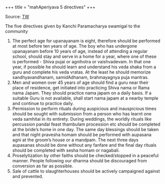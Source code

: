 +++
title = "mahAperiyava 5 directives"
+++

Source: [TW](https://en.rattibha.com/thread/1661158266708324352)

The five directives given by Kanchi Paramacharya swamigal to the community 
1. The perfect age for upanayanam is eight, therefore should be performed at most before ten years of age. The boy who has undergone upanayanam before 10 years of age, instead of attending a regular school, should stay and serve in a home for a year, where one of these is performed - Shiva pujai or agnihotra or vaishvadevam. In that one year, if possible he should learn and understand his veda shaka from a guru and complete his veda vratas. At the least he should memorize sandhyavandhanam, samidAdhanam, brahmayagnya puja mantras.
2. Men and women over 45 years of age should find a guru near their place of residence, get initiated into practicing Shiva nama or Rama nama Japam. They should practice nama japam on a daily basis. If a suitable Guru is not available, shall start nama japam at a nearby temple and continue to practice daily.
3. Permission to perform rituals during auspicious and inauspicious times should be sought with submission from a person who has learnt one veda samhitai in its entirety. During weddings, the worldly rituals like percussion pandal feast thambulam procession etc should be completed at the bride’s home in one day. The same day blessings should be taken and that night pravesha homam should be performed with aupasana agni at the groom’s house or a mandpam. The next three days aupasanas should be done without any fanfare and the final day rituals should be completed with sesha homam or nagabali.
4. Proselytization by other faiths should be checked/stopped in a peaceful manner. People following our dharma should be discouraged from conversion as far as possible.
5. Sale of cattle to slaughterhouses should be actively campaigned against and prevented.